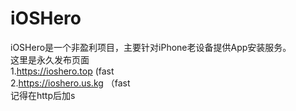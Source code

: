 # iOSHero
iOSHero是一个非盈利项目，主要针对iPhone老设备提供App安装服务。<br/>
这里是永久发布页面<br/>
1.https://ioshero.top
(fast<br/>
2.https://ioshero.us.kg
（fast<br/>
记得在http后加s
